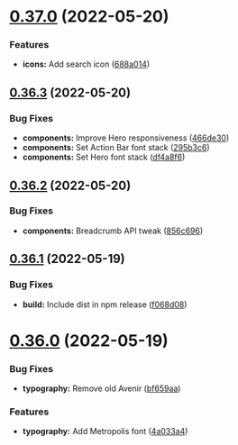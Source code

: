 # [0.37.0](https://github.com/jacecotton/tcds/compare/v0.36.3...v0.37.0) (2022-05-20)


### Features

* **icons:** Add search icon ([688a014](https://github.com/jacecotton/tcds/commit/688a014e97742ba01e73123f95c81bfe834c3766))



## [0.36.3](https://github.com/jacecotton/tcds/compare/v0.36.2...v0.36.3) (2022-05-20)


### Bug Fixes

* **components:** Improve Hero responsiveness ([466de30](https://github.com/jacecotton/tcds/commit/466de30974cc3f342ddb7f7d0a2b106eba7d0de0))
* **components:** Set Action Bar font stack ([295b3c6](https://github.com/jacecotton/tcds/commit/295b3c6fc04dff2d3d6cf46d705f1ea343ce98d9))
* **components:** Set Hero font stack ([df4a8f6](https://github.com/jacecotton/tcds/commit/df4a8f63c6b320968206d2966cb9d2936861630c))



## [0.36.2](https://github.com/jacecotton/tcds/compare/v0.36.1...v0.36.2) (2022-05-20)


### Bug Fixes

* **components:** Breadcrumb API tweak ([856c696](https://github.com/jacecotton/tcds/commit/856c696efb2e4ab5d19df7b538e297666dac2b91))



## [0.36.1](https://github.com/jacecotton/tcds/compare/v0.36.0...v0.36.1) (2022-05-19)


### Bug Fixes

* **build:** Include dist in npm release ([f068d08](https://github.com/jacecotton/tcds/commit/f068d08819b85941240dda06ba7cc09a9befcc16))



# [0.36.0](https://github.com/jacecotton/tcds/compare/v0.35.1...v0.36.0) (2022-05-19)


### Bug Fixes

* **typography:** Remove old Avenir ([bf659aa](https://github.com/jacecotton/tcds/commit/bf659aa4f59b0e94b4242eae1de8eeb5cee70404))


### Features

* **typography:** Add Metropolis font ([4a033a4](https://github.com/jacecotton/tcds/commit/4a033a4e7b64f0f01b5be7e96dda5f4c1901fd2c))



